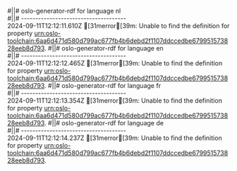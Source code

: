 #||# oslo-generator-rdf for language nl  
#||# -------------------------------------  
2024-09-11T12:12:11.610Z [31merror[39m: Unable to find the definition for property [urn:oslo-toolchain:6aa6d471d580d799ac677fb4b6debd2f1107ddccedbe679951573828eeb8d793](all-cultureel-erfgoed.jsonld#L9537).
#||# oslo-generator-rdf for language en  
#||# -------------------------------------  
2024-09-11T12:12:12.465Z [31merror[39m: Unable to find the definition for property [urn:oslo-toolchain:6aa6d471d580d799ac677fb4b6debd2f1107ddccedbe679951573828eeb8d793](all-cultureel-erfgoed.jsonld#L9537).
#||# oslo-generator-rdf for language fr  
#||# -------------------------------------  
2024-09-11T12:12:13.354Z [31merror[39m: Unable to find the definition for property [urn:oslo-toolchain:6aa6d471d580d799ac677fb4b6debd2f1107ddccedbe679951573828eeb8d793](all-cultureel-erfgoed.jsonld#L9537).
#||# oslo-generator-rdf for language de  
#||# -------------------------------------  
2024-09-11T12:12:14.237Z [31merror[39m: Unable to find the definition for property [urn:oslo-toolchain:6aa6d471d580d799ac677fb4b6debd2f1107ddccedbe679951573828eeb8d793](all-cultureel-erfgoed.jsonld#L9537).
